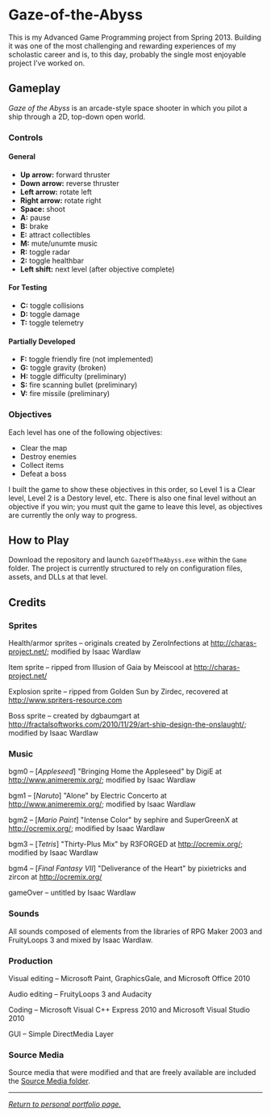 # Gaze-of-the-Abyss

This is my Advanced Game Programming project from Spring 2013. Building it was one of the most challenging and rewarding experiences of my scholastic career and is, to this day, probably the single most enjoyable project I’ve worked on.

## Gameplay

_Gaze of the Abyss_ is an arcade-style space shooter in which you pilot a ship through a 2D, top-down open world.

### Controls
#### General
- **Up arrow:** forward thruster
- **Down arrow:** reverse thruster
- **Left arrow:** rotate left
- **Right arrow:** rotate right
- **Space:** shoot
- **A:** pause
- **B:** brake
- **E:** attract collectibles
- **M:** mute/unumte music
- **R:** toggle radar
- **2:** toggle healthbar
- **Left shift:** next level (after objective complete)

#### For Testing
- **C:** toggle collisions
- **D:** toggle damage
- **T:** toggle telemetry

#### Partially Developed
- **F:** toggle friendly fire (not implemented)
- **G:** toggle gravity (broken)
- **H:** toggle difficulty (preliminary)
- **S:** fire scanning bullet (preliminary)
- **V:** fire missile (preliminary)

### Objectives

Each level has one of the following objectives:
- Clear the map
- Destroy enemies
- Collect items
- Defeat a boss

I built the game to show these objectives in this order, so Level 1 is a Clear level, Level 2 is a Destory level, etc. There is also one final level without an objective if you win; you must quit the game to leave this level, as objectives are currently the only way to progress.

## How to Play

Download the repository and launch `GazeOfTheAbyss.exe` within the `Game` folder. The project is currently structured to rely on configuration files, assets, and DLLs at that level.

## Credits
### Sprites

Health/armor sprites – originals created by ZeroInfections at <http://charas-project.net/>; modified by Isaac Wardlaw

Item sprite – ripped from Illusion of Gaia by Meiscool at <http://charas-project.net/>

Explosion sprite – ripped from Golden Sun by Zirdec, recovered at <http://www.spriters-resource.com>

Boss sprite – created by dgbaumgart at <http://fractalsoftworks.com/2010/11/29/art-ship-design-the-onslaught/>; modified by Isaac Wardlaw

### Music

bgm0 – [_Appleseed_] "Bringing Home the Appleseed" by DigiE at <http://www.animeremix.org/>; modified by Isaac Wardlaw

bgm1 – [_Naruto_] "Alone" by Electric Concerto at <http://www.animeremix.org/>; modified by Isaac Wardlaw

bgm2 – [_Mario Paint_] "Intense Color" by sephire and SuperGreenX at <http://ocremix.org/>; modified by Isaac Wardlaw

bgm3 – [_Tetris_] "Thirty-Plus Mix" by R3FORGED at <http://ocremix.org/>; modified by Isaac Wardlaw

bgm4 – [_Final Fantasy VII_] "Deliverance of the Heart" by pixietricks and zircon at <http://ocremix.org/>

gameOver – untitled by Isaac Wardlaw

### Sounds

All sounds composed of elements from the libraries of RPG Maker 2003 and FruityLoops 3 and mixed by Isaac Wardlaw.

### Production

Visual editing – Microsoft Paint, GraphicsGale, and Microsoft Office 2010

Audio editing – FruityLoops 3 and Audacity

Coding – Microsoft Visual C++ Express 2010 and Microsoft Visual Studio 2010

GUI – Simple DirectMedia Layer

### Source Media

Source media that were modified and that are freely available are included the [Source Media folder](./Source%20Media).

* * *

[_Return to personal portfolio page._](https://iwardlaw.github.io/portfolio)
